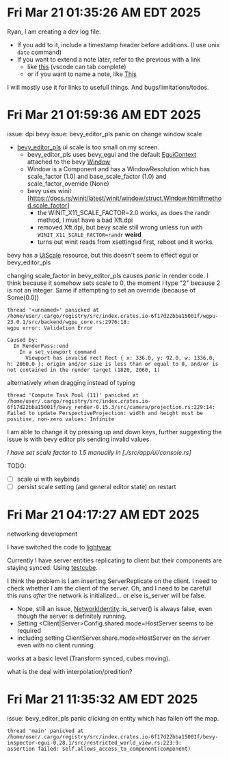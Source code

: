 # Fri Mar 21 01:35:26 AM EDT 2025
[first]: #fri-mar-21-013526-am-edt-2025

Ryan, I am creating a dev log file. 
- If you add to it, include a timestamp header before additions. (I use unix `date` command)
- If you want to extend a note later, refer to the previous with a link
  - like [this](#fri-mar-21-013526-am-edt-2025) (vscode can tab complete)
  - or if you want to name a note, like [This][First]

I will mostly use it for links to usefull things. And bugs/limitations/todos.

# Fri Mar 21 01:59:36 AM EDT 2025
issue: dpi bevy
issue: bevy_editor_pls panic on change window scale

- [bevy_editor_pls] ui scale is too small on my screen. 
  - bevy_editor_pls uses bevy_egui and the default [EguiContext] attached to the bevy [Window]
  - Window is a Component and has a WindowResolution which has scale_factor (1.0) and base_scale_factor (1.0) and scale_factor_override (None)
  - bevy uses winit [https://docs.rs/winit/latest/winit/window/struct.Window.html#method.scale_factor]
    - the WINIT_X11_SCALE_FACTOR=2.0 works, as does the randr method, I must have a bad Xft.dpi
    - removed Xft.dpi, but bevy scale still wrong unless run with `WINIT_X11_SCALE_FACTOR=randr` **weird**
    - turns out winit reads from xsettingsd first, reboot and it works.

bevy has a [UiScale] resource, but this doesn't seem to effect egui or bevy_editor_pls 

changing scale_factor in bevy_editor_pls causes *panic* in render code. 
I think because it somehow sets scale to 0, the moment I type "2" because 2 is not an integer.
Same if attempting to set an override (because of Some(0.0))
```
thread '<unnamed>' panicked at /home/user/.cargo/registry/src/index.crates.io-6f17d22bba15001f/wgpu-23.0.1/src/backend/wgpu_core.rs:2976:18:
wgpu error: Validation Error

Caused by:
  In RenderPass::end
    In a set_viewport command
      Viewport has invalid rect Rect { x: 336.0, y: 92.0, w: 1336.0, h: 2060.0 }; origin and/or size is less than or equal to 0, and/or is not contained in the render target (1820, 2060, 1)
```

alternatively when dragging instead of typing
```
thread 'Compute Task Pool (11)' panicked at /home/user/.cargo/registry/src/index.crates.io-6f17d22bba15001f/bevy_render-0.15.3/src/camera/projection.rs:229:14:
Failed to update PerspectiveProjection: width and height must be positive, non-zero values: Infinite
```

I am able to change it by pressing up and down keys, further suggesting the issue is with bevy editor pls sending invalid values.

*I have set scale factor to 1.5 manually in [./src/app/ui/console.rs]*

TODO:
- [ ] scale ui with keybinds
- [ ] persist scale setting (and general editor state) on restart

[bevy_editor_pls]: https://docs.rs/bevy_editor_pls/latest/bevy_editor_pls/
[EguiContext]: https://docs.rs/bevy_egui/latest/bevy_egui/struct.EguiContext.html 
[Window]: https://docs.rs/bevy/latest/bevy/prelude/struct.Window.html
[UiScale]: https://docs.rs/bevy/latest/bevy/prelude/struct.UiScale.html

# Fri Mar 21 04:17:27 AM EDT 2025
networking development

I have switched the code to [lightyear]

Currently I have server entities replicating to client but their components are staying synced.
Using [testcube].

I think the problem is I am inserting ServerReplicate on the client. I need to check whether I am the client of the server.
Oh, and I need to be carefull this runs *after* the network is initialized... or else is_server will be false.
- Nope, still an issue, [NetworkIdentity]::is_server() is always false, even though the server is definitely running.
- Setting <Client|Server>Config.shared.mode=HostServer seems to be required
- including setting ClientServer.share.mode=HostServer on the *server* even with no client running.

works at a basic level (Transform synced, cubes moving).

what is the deal with interpolation/predition?

[testcube]: ./src/app/loading/mod.rs#TestCube
[lightyear]: https://github.com/cBournhonesque/lightyear
[NetworkIdentity]: https://docs.rs/lightyear/latest/lightyear/shared/plugin/struct.NetworkIdentity.html

# Fri Mar 21 11:35:32 AM EDT 2025
issue: bevy_editor_pls panic clicking on entity which has fallen off the map.

```
thread 'main' panicked at /home/user/.cargo/registry/src/index.crates.io-6f17d22bba15001f/bevy-inspector-egui-0.28.1/src/restricted_world_view.rs:223:9:
assertion failed: self.allows_access_to_component(component)
```